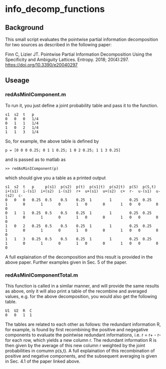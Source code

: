 # info_decomp_functions



## Background

This small script evaluates the pointwise partial information decomposition for two sources as described in the following paper: 

Finn C, Lizier JT. 
Pointwise Partial Information Decomposition Using the Specificity and Ambiguity Lattices. 
Entropy. 2018; 20(4):297. 
https://doi.org/10.3390/e20040297 


## Useage

### redAsMinIComponent.m

To run it, you just define a joint probability table and pass it to the function.

	s1	s2	t	p
	0	0	0	1/4
	0	1	1	1/4
	1	0	2	1/4
	1	1	3	1/4

So, for example, the above table is defined by

    p = [0 0 0 0.25; 0 1 1 0.25; 1 0 2 0.25; 1 1 3 0.25]

and is passed as to matlab as

    >> redAsMinIComponent(p)

which should give you a table as a printed output

	s1	s2	t	p	  p(s1)	 p(s2)	p(t)  p(s1|t)  p(s2|t)	p(S)  p(S,t)  i+(s1)  i-(s1)  i+(s2)  i-(s2)  r+  u+(s1)  u+(s2)  c+  r-  u-(s1)  u-(s2)  c-
	0	0	0	0.25  0.5	 0.5	0.25  1		   1		0.25  0.25	  1		  0		  1		  0		  1	  0		  0		  1	  0	  0		  0		  0
	0	1	1	0.25  0.5	 0.5	0.25  1		   1		0.25  0.25	  1		  0		  1		  0		  1	  0		  0		  1	  0	  0		  0		  0
	1	0	2	0.25  0.5	 0.5	0.25  1		   1		0.25  0.25	  1		  0		  1		  0		  1	  0		  0		  1	  0	  0		  0		  0
	1	1	3	0.25  0.5	 0.5	0.25  1		   1		0.25  0.25	  1		  0		  1		  0		  1	  0		  0		  1	  0	  0		  0		  0

A full explaination of the decomposition and this result is provided in the above paper. Further examples given in Sec. 5 of the paper.

### redAsMinIComponentTotal.m

This function is called in a similar manner, and will provide the same results as above, only it will also print a table of the recombine and averaged 
values, e.g. for the above decomposition, you would also get the following table.

	U1	U2	R  C
	0	0	1  1

The tables are related to each other as follows: the redundant information R, for example, is found by first recombining the positive and negegative 
components to evaluate the pointwise redundant informations, i.e. r = r+ - r- for each row, which yields a new column r. The redundant information R is 
then given by the average of this new column r weighted by the joint probabilities in comumn p(s,t). A full explaination of this recombination of 
positive and negative components, and the subsequent averaging is given in Sec. 4.1 of the paper linked above.

